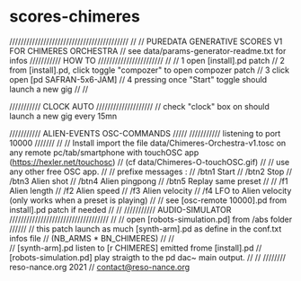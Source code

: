 # scores-chimeres
//////////////////////////////////////////
//
// PUREDATA GENERATIVE SCORES V1 FOR CHIMERES ORCHESTRA
// see data/params-generator-readme.txt for infos
/////////// HOW TO ///////////////////////
//
// 1 open [install].pd patch
// 2 from [install].pd,  click toggle "compozer" to open compozer patch
// 3 click open [pd SAFRAN-5x6-JAM]
// 4 pressing once "Start" toggle should launch a new gig
//
//

/////////// CLOCK AUTO ////////////////////
// check "clock" box on should launch a new gig every 15mn


/////////// ALIEN-EVENTS OSC-COMMANDS /////
/////////// listening to port 10000 ///////
// 
// Install import the file data/Chimeres-Orchestra-v1.tosc on any remote pc/tab/smartphone with touchOSC app (https://hexler.net/touchosc)
// (cf data/Chimeres-O-touchOSC.gif)
//
// use any other free OSC app.
// 
// prefixe messages :
//	 /btn1 	Start
//	 /btn2	Stop
//	 /btn3 	Alien shot
//	 /btn4 	Alien pingpong
//	 /btn5	Replay same preset
//
//	 /f1 	Alien length
//	 /f2 	Alien speed
//	 /f3 	Alien velocity
//	 /f4 	LFO to Alien velocity (only works when a preset is playing)
//
// see [osc-remote 10000].pd from install].pd patch if needed
//
//
/////////// AUDIO-SIMULATOR ///////////////////////////////////
//
//	open [robots-simulation.pd] from /abs folder //////
// 	this patch launch as much [synth-arm].pd as define in the conf.txt infos file
//	(NB_ARMS * BN_CHIMERES) //
//  
// 	[synth-arm].pd listen to [r CHIMERES] emitted frome [install].pd 
//  [robots-simulation.pd] play straigth to the pd dac~ main output.
//
//	//////// reso-nance.org 2021
//	contact@reso-nance.org 
 